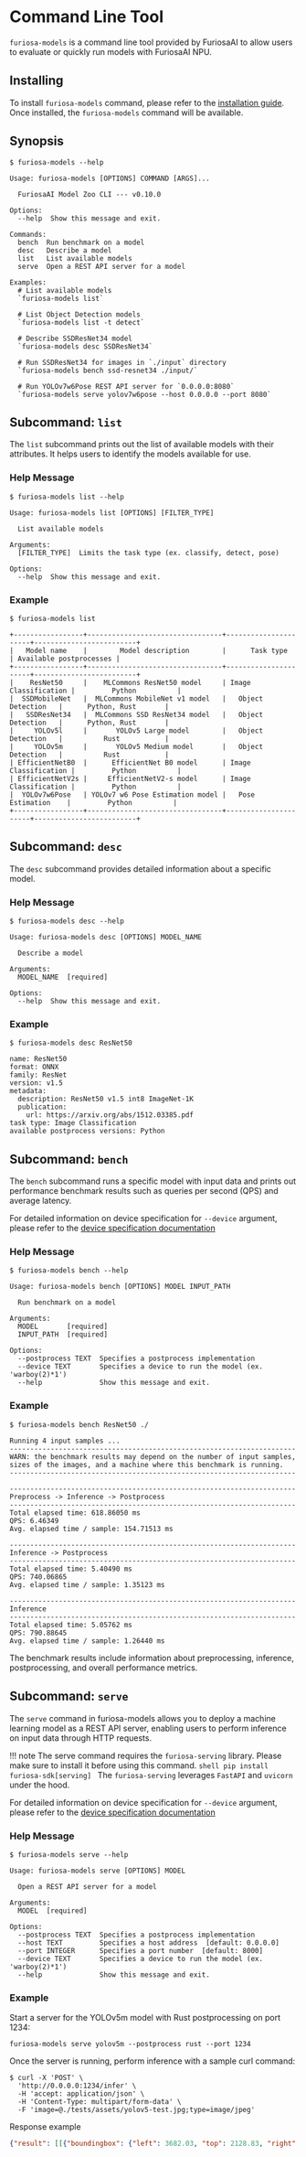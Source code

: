 # Command Line Tool

`furiosa-models` is a command line tool provided by FuriosaAI to allow users to
evaluate or quickly run models with FuriosaAI NPU.

## Installing

To install `furiosa-models` command, please refer to the [installation guide](getting_started.md#installing).
Once installed, the `furiosa-models` command will be available.

## Synopsis

```text
$ furiosa-models --help

Usage: furiosa-models [OPTIONS] COMMAND [ARGS]...

  FuriosaAI Model Zoo CLI --- v0.10.0

Options:
  --help  Show this message and exit.

Commands:
  bench  Run benchmark on a model
  desc   Describe a model
  list   List available models
  serve  Open a REST API server for a model

Examples:
  # List available models
  `furiosa-models list`

  # List Object Detection models
  `furiosa-models list -t detect`

  # Describe SSDResNet34 model
  `furiosa-models desc SSDResNet34`

  # Run SSDResNet34 for images in `./input` directory
  `furiosa-models bench ssd-resnet34 ./input/`

  # Run YOLOv7w6Pose REST API server for `0.0.0.0:8080`
  `furiosa-models serve yolov7w6pose --host 0.0.0.0 --port 8080`
```


## Subcommand: `list`

The `list` subcommand prints out the list of available models with their attributes.
It helps users to identify the models available for use.

### Help Message

```text
$ furiosa-models list --help

Usage: furiosa-models list [OPTIONS] [FILTER_TYPE]

  List available models

Arguments:
  [FILTER_TYPE]  Limits the task type (ex. classify, detect, pose)

Options:
  --help  Show this message and exit.
```

### Example

```
$ furiosa-models list

+-----------------+---------------------------------+----------------------+-------------------------+
|   Model name    |        Model description        |      Task type       | Available postprocesses |
+-----------------+---------------------------------+----------------------+-------------------------+
|    ResNet50     |    MLCommons ResNet50 model     | Image Classification |         Python          |
|  SSDMobileNet   |  MLCommons MobileNet v1 model   |   Object Detection   |      Python, Rust       |
|   SSDResNet34   |  MLCommons SSD ResNet34 model   |   Object Detection   |      Python, Rust       |
|     YOLOv5l     |       YOLOv5 Large model        |   Object Detection   |          Rust           |
|     YOLOv5m     |       YOLOv5 Medium model       |   Object Detection   |          Rust           |
| EfficientNetB0  |      EfficientNet B0 model      | Image Classification |         Python          |
| EfficientNetV2s |     EfficientNetV2-s model      | Image Classification |         Python          |
|  YOLOv7w6Pose   | YOLOv7 w6 Pose Estimation model |   Pose Estimation    |         Python          |
+-----------------+---------------------------------+----------------------+-------------------------+
```

## Subcommand: `desc`

The `desc` subcommand provides detailed information about a specific model.

### Help Message

```text
$ furiosa-models desc --help

Usage: furiosa-models desc [OPTIONS] MODEL_NAME

  Describe a model

Arguments:
  MODEL_NAME  [required]

Options:
  --help  Show this message and exit.
```

### Example

```
$ furiosa-models desc ResNet50

name: ResNet50
format: ONNX
family: ResNet
version: v1.5
metadata:
  description: ResNet50 v1.5 int8 ImageNet-1K
  publication:
    url: https://arxiv.org/abs/1512.03385.pdf
task type: Image Classification
available postprocess versions: Python
```

## Subcommand: `bench`

The `bench` subcommand runs a specific model with input data and prints out performance benchmark results
such as queries per second (QPS) and average latency.

For detailed information on device specification for `--device` argument, please refer to the
[device specification documentation](https://furiosa-ai.github.io/docs/latest/en/api/python/furiosa.runtime.html#device-specification)

### Help Message

```text
$ furiosa-models bench --help

Usage: furiosa-models bench [OPTIONS] MODEL INPUT_PATH

  Run benchmark on a model

Arguments:
  MODEL       [required]
  INPUT_PATH  [required]

Options:
  --postprocess TEXT  Specifies a postprocess implementation
  --device TEXT       Specifies a device to run the model (ex. 'warboy(2)*1')
  --help              Show this message and exit.
```

### Example

```
$ furiosa-models bench ResNet50 ./

Running 4 input samples ...
----------------------------------------------------------------------
WARN: the benchmark results may depend on the number of input samples,
sizes of the images, and a machine where this benchmark is running.
----------------------------------------------------------------------

----------------------------------------------------------------------
Preprocess -> Inference -> Postprocess
----------------------------------------------------------------------
Total elapsed time: 618.86050 ms
QPS: 6.46349
Avg. elapsed time / sample: 154.71513 ms

----------------------------------------------------------------------
Inference -> Postprocess
----------------------------------------------------------------------
Total elapsed time: 5.40490 ms
QPS: 740.06865
Avg. elapsed time / sample: 1.35123 ms

----------------------------------------------------------------------
Inference
----------------------------------------------------------------------
Total elapsed time: 5.05762 ms
QPS: 790.88645
Avg. elapsed time / sample: 1.26440 ms
```

The benchmark results include information about preprocessing, inference,
postprocessing, and overall performance metrics.

## Subcommand: `serve`

The `serve` command in furiosa-models allows you to deploy a machine learning model as a REST API server,
enabling users to perform inference on input data through HTTP requests.

!!! note
    The serve command requires the `furiosa-serving` library.
    Please make sure to install it before using this command.
    ```shell
    pip install furiosa-sdk[serving]
    ```
    The `furiosa-serving` leverages `FastAPI` and `uvicorn` under the hood.

For detailed information on device specification for `--device` argument, please refer to the
[device specification documentation](https://furiosa-ai.github.io/docs/latest/en/api/python/furiosa.runtime.html#device-specification)

### Help Message

```text
$ furiosa-models serve --help

Usage: furiosa-models serve [OPTIONS] MODEL

  Open a REST API server for a model

Arguments:
  MODEL  [required]

Options:
  --postprocess TEXT  Specifies a postprocess implementation
  --host TEXT         Specifies a host address  [default: 0.0.0.0]
  --port INTEGER      Specifies a port number  [default: 8000]
  --device TEXT       Specifies a device to run the model (ex. 'warboy(2)*1')
  --help              Show this message and exit.
```

### Example

Start a server for the YOLOv5m model with Rust postprocessing on port 1234:
```
furiosa-models serve yolov5m --postprocess rust --port 1234
```

Once the server is running, perform inference with a sample curl command:
```
$ curl -X 'POST' \
  'http://0.0.0.0:1234/infer' \
  -H 'accept: application/json' \
  -H 'Content-Type: multipart/form-data' \
  -F 'image=@./tests/assets/yolov5-test.jpg;type=image/jpeg'
```

Response example
```json
{"result": [[{"boundingbox": {"left": 3682.03, "top": 2128.83, "right": 3922.49, "bottom": 2363.04}, "score": 0.89, "label": "traffic sign", "index": 9}, {"boundingbox": {"left": 821.35, "top": 2012.27, "right": 1061.16, "bottom": 2392.25}, "score": 0.85, "label": "car", "index": 2}, ...]]}
```
